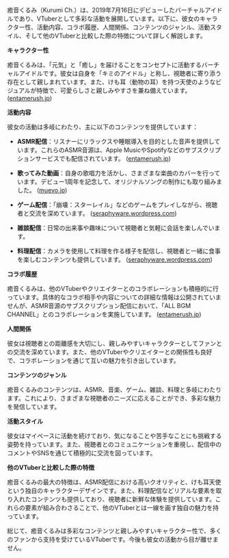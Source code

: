 癒音くるみ（Kurumi Ch.）は、2019年7月16日にデビューしたバーチャルアイドルであり、VTuberとして多彩な活動を展開しています。以下に、彼女のキャラクター性、活動内容、コラボ履歴、人間関係、コンテンツのジャンル、活動スタイル、そして他のVTuberと比較した際の特徴について詳しく解説します。

**キャラクター性**

癒音くるみは、「元気」と「癒し」を届けることをコンセプトに活動するバーチャルアイドルです。彼女は自身を「キミのアイドル」と称し、視聴者に寄り添う存在として親しまれています。また、けも耳（動物の耳）を持つ天使のようなビジュアルが特徴で、可愛らしさと親しみやすさを兼ね備えています。 ([entamerush.jp](https://entamerush.jp/160868/?utm_source=openai))

**活動内容**

彼女の活動は多岐にわたり、主に以下のコンテンツを提供しています：

- **ASMR配信**：リスナーにリラックスや睡眠導入を目的とした音声を提供しています。これらのASMR音源は、Apple MusicやSpotifyなどのサブスクリプションサービスでも配信されています。 ([entamerush.jp](https://entamerush.jp/160868/?utm_source=openai))

- **歌ってみた動画**：自身の歌唱力を活かし、さまざまな楽曲のカバーを行っています。デビュー1周年を記念して、オリジナルソングの制作にも取り組みました。 ([muevo.jp](https://www.muevo.jp/campaigns/2332?utm_source=openai))

- **ゲーム配信**：「崩壊：スターレイル」などのゲームをプレイしながら、視聴者と交流を深めています。 ([seraphyware.wordpress.com](https://seraphyware.wordpress.com/2023/07/09/2023-6%E6%9C%88%E3%81%AEvtuber%E3%81%A8%E7%95%8C%E9%9A%88%E3%82%92%E3%81%BF%E3%81%A6%E3%81%8D%E3%81%9F%E6%84%9F%E6%83%B3%E3%81%A8%E3%80%814%E5%B9%B4%E7%B7%8F%E6%8B%AC%E7%B7%A8-%E3%81%A8%E3%80%81/?utm_source=openai))

- **雑談配信**：日常の出来事や趣味について視聴者と気軽に会話を楽しんでいます。

- **料理配信**：カメラを使用して料理を作る様子を配信し、視聴者と一緒に食事を楽しむコンテンツも提供しています。 ([seraphyware.wordpress.com](https://seraphyware.wordpress.com/2023/07/09/2023-6%E6%9C%88%E3%81%AEvtuber%E3%81%A8%E7%95%8C%E9%9A%88%E3%82%92%E3%81%BF%E3%81%A6%E3%81%8D%E3%81%9F%E6%84%9F%E6%83%B3%E3%81%A8%E3%80%814%E5%B9%B4%E7%B7%8F%E6%8B%AC%E7%B7%A8-%E3%81%A8%E3%80%81/?utm_source=openai))

**コラボ履歴**

癒音くるみは、他のVTuberやクリエイターとのコラボレーションも積極的に行っています。具体的なコラボ相手や内容についての詳細な情報は公開されていませんが、ASMR音源のサブスクリプション配信において、「ALL BGM CHANNEL」とのコラボレーションを実施しています。 ([entamerush.jp](https://entamerush.jp/160868/?utm_source=openai))

**人間関係**

彼女は視聴者との距離感を大切にし、親しみやすいキャラクターとしてファンとの交流を深めています。また、他のVTuberやクリエイターとの関係性も良好で、コラボレーションを通じて互いの魅力を引き出しています。

**コンテンツのジャンル**

癒音くるみのコンテンツは、ASMR、音楽、ゲーム、雑談、料理と多岐にわたります。これにより、さまざまな視聴者のニーズに応えることができ、多彩な魅力を発信しています。

**活動スタイル**

彼女はマイペースに活動を続けており、気になることや苦手なことにも挑戦する姿勢を持っています。また、視聴者とのコミュニケーションを重視し、配信中のコメントやSNSを通じて積極的に交流を図っています。

**他のVTuberと比較した際の特徴**

癒音くるみの最大の特徴は、ASMR配信における高いクオリティと、けも耳天使という独自のキャラクターデザインです。また、料理配信などリアルな要素を取り入れたコンテンツも提供しており、視聴者に新鮮な体験を提供しています。これらの要素が組み合わさることで、他のVTuberとは一線を画す独自の魅力を持っています。

総じて、癒音くるみは多彩なコンテンツと親しみやすいキャラクター性で、多くのファンから支持を受けているVTuberです。今後も彼女の活動から目が離せません。 